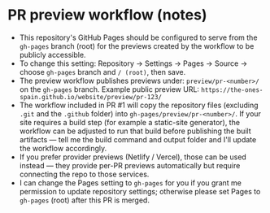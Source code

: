 # PR preview workflow (notes)

- This repository's GitHub Pages should be configured to serve from the `gh-pages` branch (root) for the previews created by the workflow to be publicly accessible.
- To change this setting: Repository → Settings → Pages → Source → choose `gh-pages` branch and `/ (root)`, then save.
- The preview workflow publishes previews under: `preview/pr-<number>/` on the `gh-pages` branch. Example public preview URL:
  `https://the-ones-spain.github.io/website/preview/pr-123/`
- The workflow included in PR #1 will copy the repository files (excluding `.git` and the `.github` folder) into `gh-pages/preview/pr-<number>/`. If your site requires a build step (for example a static-site generator), the workflow can be adjusted to run that build before publishing the built artifacts — tell me the build command and output folder and I'll update the workflow accordingly.
- If you prefer provider previews (Netlify / Vercel), those can be used instead — they provide per-PR previews automatically but require connecting the repo to those services.
- I can change the Pages setting to `gh-pages` for you if you grant me permission to update repository settings; otherwise please set Pages to `gh-pages` (root) after this PR is merged.

